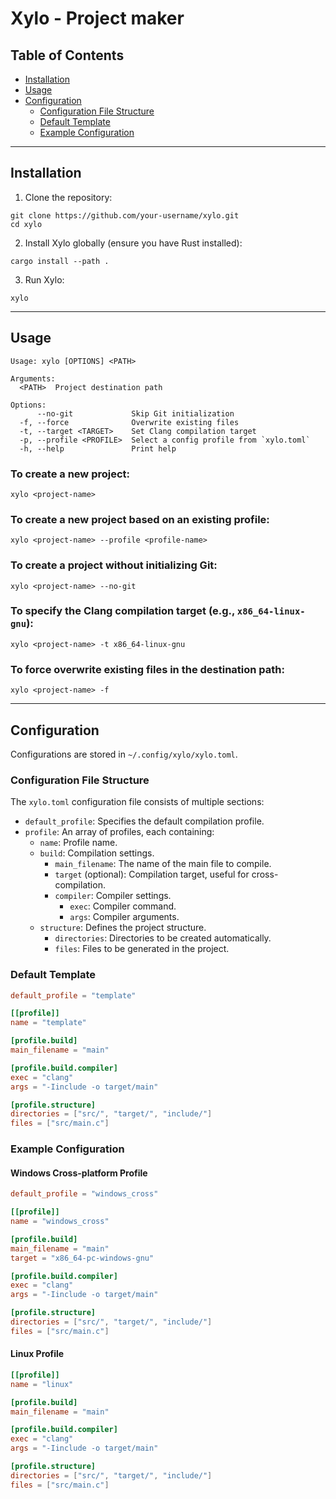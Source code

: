 # Xylo - Project maker

## Table of Contents
- [Installation](#Installation)
- [Usage](#Usage)
- [Configuration](#Configuration)
  - [Configuration File Structure](#Configuration-File-Structure)
  - [Default Template](#Default-Template)
  - [Example Configuration](#Example-Configuration)

---

## Installation

1. Clone the repository:
```
git clone https://github.com/your-username/xylo.git
cd xylo
```

2. Install Xylo globally (ensure you have Rust installed):
```
cargo install --path .
```

3. Run Xylo:
```
xylo
```

---

## Usage

```
Usage: xylo [OPTIONS] <PATH>

Arguments:
  <PATH>  Project destination path

Options:
      --no-git             Skip Git initialization
  -f, --force              Overwrite existing files
  -t, --target <TARGET>    Set Clang compilation target
  -p, --profile <PROFILE>  Select a config profile from `xylo.toml`
  -h, --help               Print help
```

### To create a new project:
```
xylo <project-name>
```

### To create a new project based on an existing profile:
```
xylo <project-name> --profile <profile-name>
```

### To create a project without initializing Git:
```
xylo <project-name> --no-git
```

### To specify the Clang compilation target (e.g., `x86_64-linux-gnu`):
```
xylo <project-name> -t x86_64-linux-gnu
```

### To force overwrite existing files in the destination path:
```
xylo <project-name> -f
```

---

## Configuration

Configurations are stored in `~/.config/xylo/xylo.toml`.

### Configuration File Structure

The `xylo.toml` configuration file consists of multiple sections:

- `default_profile`: Specifies the default compilation profile.
- `profile`: An array of profiles, each containing:
  - `name`: Profile name.
  - `build`: Compilation settings.
    - `main_filename`: The name of the main file to compile.
    - `target` (optional): Compilation target, useful for cross-compilation.
    - `compiler`: Compiler settings.
      - `exec`: Compiler command.
      - `args`: Compiler arguments.
  - `structure`: Defines the project structure.
    - `directories`: Directories to be created automatically.
    - `files`: Files to be generated in the project.

### Default Template

```toml
default_profile = "template"

[[profile]]
name = "template"

[profile.build]
main_filename = "main"

[profile.build.compiler]
exec = "clang"
args = "-Iinclude -o target/main"

[profile.structure]
directories = ["src/", "target/", "include/"]
files = ["src/main.c"]
```

### Example Configuration

#### Windows Cross-platform Profile

```toml
default_profile = "windows_cross"

[[profile]]
name = "windows_cross"

[profile.build]
main_filename = "main"
target = "x86_64-pc-windows-gnu"

[profile.build.compiler]
exec = "clang"
args = "-Iinclude -o target/main"

[profile.structure]
directories = ["src/", "target/", "include/"]
files = ["src/main.c"]
```

#### Linux Profile

```toml
[[profile]]
name = "linux"

[profile.build]
main_filename = "main"

[profile.build.compiler]
exec = "clang"
args = "-Iinclude -o target/main"

[profile.structure]
directories = ["src/", "target/", "include/"]
files = ["src/main.c"]
```

